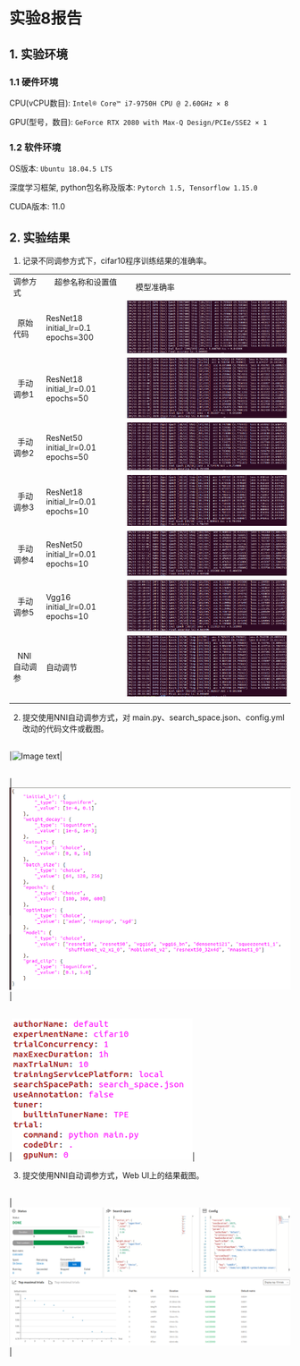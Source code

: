 # 实验8报告

## 1. 实验环境

### 1.1 硬件环境

CPU(vCPU数目): `Intel® Core™ i7-9750H CPU @ 2.60GHz × 8 `

GPU(型号，数目): `GeForce RTX 2080 with Max-Q Design/PCIe/SSE2 × 1`

### 1.2 软件环境

OS版本: `Ubuntu 18.04.5 LTS`

深度学习框架, python包名称及版本: `Pytorch 1.5, Tensorflow 1.15.0`

CUDA版本: 11.0

## 2. 实验结果

1. 记录不同调参方式下，cifar10程序训练结果的准确率。

|                                                       |                                              |                                        |
| ----------------------------------------------------- | -------------------------------------------- | -------------------------------------- |
| 调参方式                                              | &nbsp; &nbsp; 超参名称和设置值 &nbsp; &nbsp; | &nbsp; &nbsp; 模型准确率 &nbsp; &nbsp; |
| &nbsp; <br /> &nbsp; 原始代码 &nbsp; <br /> &nbsp;    | ResNet18 initial_lr=0.1 epochs=300           | ![Image text](./img/res18_300.png)     |
| &nbsp; <br /> &nbsp; 手动调参1 &nbsp; <br /> &nbsp;   | ResNet18 initial_lr=0.01 epochs=50           | ![Image text](./img/res18_50.png)      |
| &nbsp; <br /> &nbsp; 手动调参2 &nbsp; <br /> &nbsp;   | ResNet50 initial_lr=0.01 epochs=50           | ![Image text](./img/res50_50.png)      |
| &nbsp; <br /> &nbsp; 手动调参3 &nbsp; <br /> &nbsp;   | ResNet18 initial_lr=0.01 epochs=10           | ![Image text](./img/res18_10.png)      |
| &nbsp; <br /> &nbsp; 手动调参4 &nbsp; <br /> &nbsp;   | ResNet50 initial_lr=0.01 epochs=10           | ![Image text](./img/res50_10.png)      |
| &nbsp; <br /> &nbsp; 手动调参5 &nbsp; <br /> &nbsp;   | Vgg16 initial_lr=0.01 epochs=10              | ![Image text](./img/vgg16_10.png)      |
| &nbsp; <br /> &nbsp; NNI自动调参 &nbsp; <br /> &nbsp; | 自动调节                                     | ![Image text](./img/nni_50.png)        |
|                                                       |                                              |                                        |

2.	提交使用NNI自动调参方式，对 main.py、search_space.json、config.yml 改动的代码文件或截图。

<br />|![Image text](/img//main.png)|

<br />|![Image text](./img//search.png)|

<br />|![Image text](./img//config.png)|


3.	提交使用NNI自动调参方式，Web UI上的结果截图。

<br />|![Image text](./img//webui.png)|